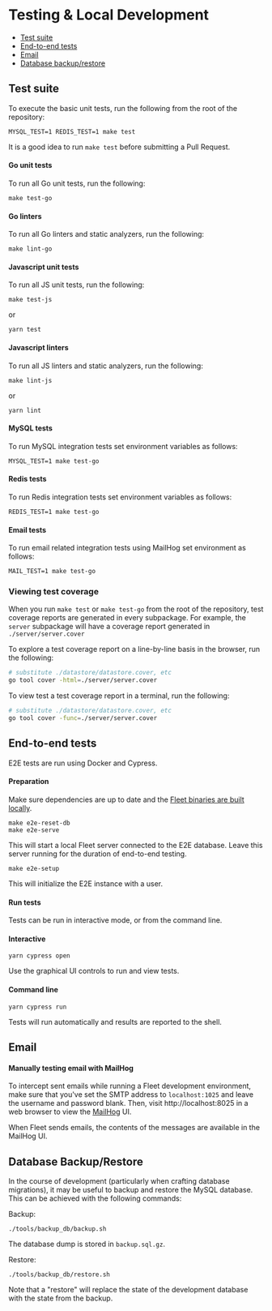 # Testing & Local Development
- [Test suite](#test-suite)
- [End-to-end tests](#end-to-end-tests)
- [Email](#email)
- [Database backup/restore](#database-backuprestore)

## Test suite

To execute the basic unit tests, run the following from the root of the repository:

```
MYSQL_TEST=1 REDIS_TEST=1 make test
```

It is a good idea to run `make test` before submitting a Pull Request.

#### Go unit tests

To run all Go unit tests, run the following:

```
make test-go
```

#### Go linters

To run all Go linters and static analyzers, run the following:

```
make lint-go
```

#### Javascript unit tests

To run all JS unit tests, run the following:

```
make test-js
```

or

```
yarn test
```

#### Javascript linters

To run all JS linters and static analyzers, run the following:

```
make lint-js
```

or

```
yarn lint
```

#### MySQL tests

To run MySQL integration tests set environment variables as follows:

```
MYSQL_TEST=1 make test-go
```

#### Redis tests

To run Redis integration tests set environment variables as follows:

```
REDIS_TEST=1 make test-go
```

#### Email tests

To run email related integration tests using MailHog set environment as follows:

```
MAIL_TEST=1 make test-go
```

### Viewing test coverage

When you run `make test` or `make test-go` from the root of the repository, test coverage reports are generated in every subpackage. For example, the `server` subpackage will have a coverage report generated in `./server/server.cover`

To explore a test coverage report on a line-by-line basis in the browser, run the following:

```bash
# substitute ./datastore/datastore.cover, etc
go tool cover -html=./server/server.cover
```

To view test a test coverage report in a terminal, run the following:

```bash
# substitute ./datastore/datastore.cover, etc
go tool cover -func=./server/server.cover
```

## End-to-end tests

E2E tests are run using Docker and Cypress.

#### Preparation

Make sure dependencies are up to date and the [Fleet binaries are built locally](./1-Building-Fleet.md).

```
make e2e-reset-db
make e2e-serve
```

This will start a local Fleet server connected to the E2E database. Leave this server running for the duration of end-to-end testing.

```
make e2e-setup
```

This will initialize the E2E instance with a user.

#### Run tests

Tests can be run in interactive mode, or from the command line.

#### Interactive

```
yarn cypress open
```

Use the graphical UI controls to run and view tests.

#### Command line

```
yarn cypress run
```

Tests will run automatically and results are reported to the shell.


## Email

#### Manually testing email with MailHog

To intercept sent emails while running a Fleet development environment, make sure that you've set the SMTP address to `localhost:1025` and leave the username and password blank. Then, visit http://localhost:8025 in a web browser to view the [MailHog](https://github.com/mailhog/MailHog) UI.

When Fleet sends emails, the contents of the messages are available in the MailHog UI.

## Database Backup/Restore

In the course of development (particularly when crafting database migrations), it may be useful to backup and restore the MySQL database. This can be achieved with the following commands:

Backup:
```
./tools/backup_db/backup.sh
```

The database dump is stored in `backup.sql.gz`.

Restore:
```
./tools/backup_db/restore.sh
```

Note that a "restore" will replace the state of the development database with the state from the backup.

